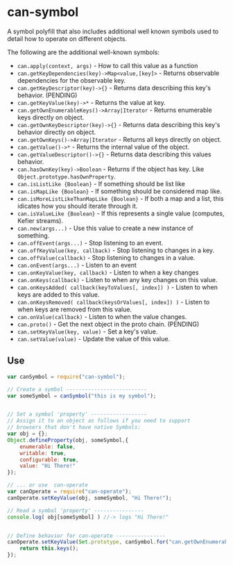 # can-symbol


A symbol polyfill that also includes additional well known symbols used to detail how to
operate on different objects.

The following are the additional well-known symbols:

- `can.apply(context, args)` - How to call this value as a function
- `can.getKeyDependencies(key)->Map<value,[key]>` - Returns observable dependencies for the observable key.
- `can.getKeyDescriptor(key)->{}` - Returns data describing this key's behavior. (PENDING)
- `can.getKeyValue(key)->*` - Returns the value at key.
- `can.getOwnEnumerableKeys()->Array|Iterator` - Returns enumerable keys directly on object.
- `can.getOwnKeyDescriptor(key)->{}` - Returns data describing this key's behavior directly on object.
- `can.getOwnKeys()->Array|Iterator` - Returns all keys directly on object.
- `can.getValue()->*` - Returns the internal value of the object.
- `can.getValueDescriptor()->{}` - Returns data describing this values behavior.
- `can.hasOwnKey(key)->Boolean` - Returns if the object has key.  Like `Object.prototype.hasOwnProperty`.
- `can.isListLike {Boolean}` - If something should be list like
- `can.isMapLike {Boolean}` - If something should be considered map like.
- `can.isMoreListLikeThanMapLike {Boolean}` - If both a map and a list, this idicates how you should iterate through it.
- `can.isValueLike {Boolean}` - If this represents a single value (computes, Kefier streams).
- `can.new(args...)` - Use this value to create a new instance of something.
- `can.offEvent(args...)` - Stop listening to an event.
- `can.offKeyValue(key, callback)` - Stop listening to changes in a key.
- `can.offValue(callback)` - Stop listening to changes in a value.
- `can.onEvent(args...)` - Listen to an event
- `can.onKeyValue(key, callback)` - Listen to when a key changes
- `can.onKeys(callback)` - Listen to when any key changes on this value.
- `can.onKeysAdded( callback(keyToValues[, index]) )` - Listen to when keys are added to this value.
- `can.onKeysRemoved( callback(keysOrValues[, index]) )` - Listen to when keys are removed from this value.
- `can.onValue(callback)` - Listen to when the value changes.
- `can.proto()` - Get the next object in the proto chain.  (PENDING)
- `can.setKeyValue(key, value)` - Set a key's value.
- `can.setValue(value)` - Update the value of this value.

## Use

```js
var canSymbol = require("can-symbol");

// Create a symbol --------------------------
var someSymbol = canSymbol("this is my symbol");


// Set a symbol 'property' ------------------
// Assign it to an object as follows if you need to support
// browsers that don't have native Symbols:
var obj = {};
Object.defineProperty(obj, someSymbol,{
	enumerable: false,
	writable: true,
	configurable: true,
	value: "Hi There!"
});

// ... or use  can-operate
var canOperate = require("can-operate");
canOperate.setKeyValue(obj, someSymbol, "Hi There!");

// Read a symbol 'property' ----------------
console.log( obj[someSymbol] ) //-> logs "Hi There!"


// Define behavior for can-operate ----------------
canOperate.setKeyValue(Set.prototype, canSymbol.for("can.getOwnEnumerableKeys"), function(){
	return this.keys();
});
```
